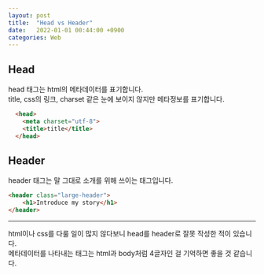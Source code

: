 ```yaml
---
layout: post
title:  "Head vs Header"
date:   2022-01-01 00:44:00 +0900
categories: Web
---
```


## Head
head 태그는 html의 메타데이터를 표기합니다.  
title, css의 링크, charset 같은 눈에 보이지 않지만 메타정보를 표기합니다.  
```html
  <head>
    <meta charset="utf-8">
    <title>title</title>
  </head>
```

## Header
header 태그는 말 그대로 소개를 위해 쓰이는 태그입니다. 
```html
<header class="large-header">
    <h1>Introduce my story</h1>
</header>
```

---
html이나 css를 다룰 일이 많지 않다보니 head를 header로 잘못 작성한 적이 있습니다.  
메타데이터를 나타내는 태그는 html과 body처럼 4글자인 걸 기억하면 좋을 것 같습니다.  